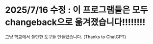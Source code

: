 # 2025/7/16 수정 : 이 프로그램들은 모두 changeback으로 옮겨졌습니다!!!!!!!!
그냥 학교에서 쓸만한 도구들 만들었습니다.
(Thanks to ChatGPT)
